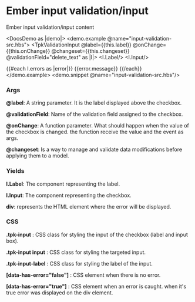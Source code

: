 # Ember input validation/input

Ember input validation/input content

<DocsDemo as |demo|>
    <demo.example @name="input-validation-src.hbs">
        <TpkValidationInput 
        @label={{this.label}} 
        @onChange={{this.onChange}}
        @changeset={{this.changeset}}
        @validationField="delete_text" as |I|>
        <I.Label/>
        <I.Input/>
        <div>
        {{#each I.errors as |error|}}
          <span>
              {{error.message}}
          </span>
        {{/each}}
      </div>
      </TpkValidationInput>
    </demo.example>
    <demo.snippet @name="input-validation-src.hbs"/>
</DocsDemo>

### Args

**@label**: A string parameter. It is the label displayed above the checkbox.

**@validationField**: Name of the validation field assigned to the checkbox.

**@onChange**: A function parameter. What should happen when the value of the checkbox is changed.
the function receive the value and the event as args.

**@changeset**: Is a way to manage and validate data modifications before applying them to a model.

### Yields

**I.Label**: The component representing the label.

**I.Input**: The component representing the checkbox.

**div**: represents the HTML element where the error will be displayed.

### CSS

**.tpk-input** : CSS class for styling the input of the checkbox (label and input box).

**.tpk-input input** :  CSS class for styling the targeted input.

**.tpk-input-label** : CSS class for styling the label of the input.

**[data-has-error="false"]** : CSS element when there is no error.

**[data-has-error="true"]** : CSS element when an error is caught. when it's true error was displayed on the div element.
